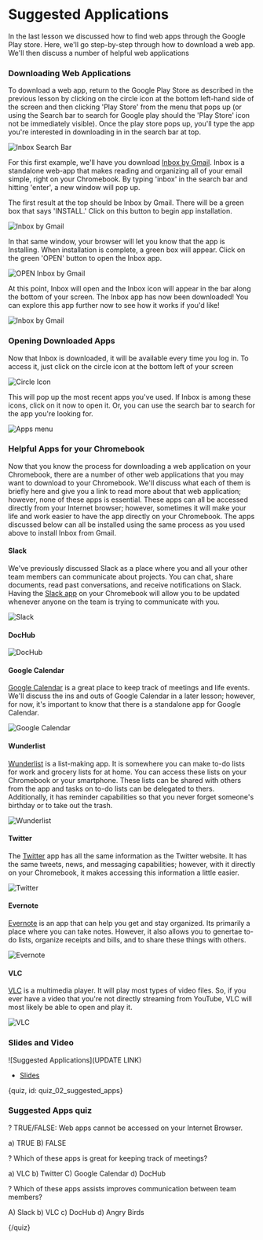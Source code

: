 # Suggested Applications

In the last lesson we discussed how to find web apps through the Google Play store. Here, we'll go step-by-step through how to download a web app. We'll then discuss a number of helpful web applications 

### Downloading Web Applications

To download a web app, return to the Google Play Store as described in the previous lesson by clicking on the circle icon at the bottom left-hand side of the screen and then clicking 'Play Store' from the menu that pops up (or using the Search bar to search for Google play should the 'Play Store' icon not be immediately visible). Once the play store pops up, you'll type the app you're interested in downloading in in the search bar at top.

![Inbox Search Bar](images/02_suggestedapps/02_gettingstarted_suggestedapps-3.png)

For this first example, we'll have you download [Inbox by Gmail](https://www.google.com/inbox/). Inbox is a standalone web-app that makes reading and organizing all of your email simple, right on your Chromebook. By typing 'inbox' in the search bar and hitting 'enter', a new window will pop up. 

The first result at the top should be Inbox by Gmail. There will be a green box that says 'INSTALL.' Click on this button to begin app installation.

![Inbox by Gmail](images/02_suggestedapps/02_gettingstarted_suggestedapps-4.png)

In that same window, your browser will let you know that the app is Installing. When installation is complete, a green box will appear. Click on the green 'OPEN' button to open the Inbox app.

![OPEN Inbox by Gmail](images/02_suggestedapps/02_gettingstarted_suggestedapps-6.png)

At this point, Inbox will open and the Inbox icon will appear in the bar along the bottom of your screen. The Inbox app has now been downloaded! You can explore this app further now to see how it works if you'd like!

![Inbox by Gmail](images/02_suggestedapps/02_gettingstarted_suggestedapps-7.png)


### Opening Downloaded Apps

Now that Inbox is downloaded, it will be available every time you log in. To access it, just click on the circle icon at the bottom left of your screen

![Circle Icon](images/02_suggestedapps/02_gettingstarted_suggestedapps-8.png)

This will pop up the most recent apps you've used. If Inbox is among these icons, click on it now to open it. Or, you can use the search bar to search for the app you're looking for.

![Apps menu](images/02_suggestedapps/02_gettingstarted_suggestedapps-9.png)

### Helpful Apps for your Chromebook

Now that you know the process for downloading a web application on your Chromebook, there are a number of other web applications that you may want to download to your Chromebook. We'll discuss what each of them is briefly here and give you a link to read more about that web application; however, none of these apps is essential. These apps can all be accessed directly from your Internet browser; however, sometimes it will make your life and work easier to have the app directly on your Chromebook. The apps discussed below can all be installed using the same process as you used above to install Inbox from Gmail.

#### Slack
We've previously discussed Slack as a place where you and all your other team members can communicate about projects. You can chat, share documents, read past conversations, and receive notifications on Slack. Having the [Slack app](https://play.google.com/store/apps/details?id=com.Slack) on your Chromebook will allow you to be updated whenever anyone on the team is trying to communicate with you. 

![Slack](images/02_suggestedapps/02_gettingstarted_suggestedapps-11.png)


#### DocHub

![DocHub](images/02_suggestedapps/02_gettingstarted_suggestedapps-12.png)

#### Google Calendar

[Google Calendar](https://play.google.com/store/apps/details?id=com.google.android.calendar) is a great place to keep track of meetings and life events. We'll discuss the ins and outs of Google Calendar in a later lesson; however, for now, it's important to know that there is a standalone app for Google Calendar.

![Google Calendar](images/02_suggestedapps/02_gettingstarted_suggestedapps-13.png)

#### Wunderlist

[Wunderlist](https://play.google.com/store/apps/details?id=com.wunderkinder.wunderlistandroid) is a list-making app. It is somewhere you can make to-do lists for work and grocery lists for at home. You can access these lists on your Chromebook or your smartphone. These lists can be shared with others from the app and tasks on to-do lists can be delegated to thers. Additionally, it has reminder capabilities so that you never forget someone's birthday or to take out the trash.

![Wunderlist](images/02_suggestedapps/02_gettingstarted_suggestedapps-14.png)

#### Twitter
The [Twitter](https://play.google.com/store/apps/details?id=com.twitter.android) app has all the same information as the Twitter website. It has the same tweets, news, and messaging capabilities; however, with it directly on your Chromebook, it makes accessing this information a little easier. 

![Twitter](images/02_suggestedapps/02_gettingstarted_suggestedapps-15.png)

#### Evernote
[Evernote](https://play.google.com/store/apps/details?id=com.evernote) is an app that can help you get and stay organized. Its primarily a place where you can take notes. However, it also allows you to genertae to-do lists, organize receipts and bills, and to share these things with others. 

![Evernote](images/02_suggestedapps/02_gettingstarted_suggestedapps-16.png)

#### VLC
[VLC](https://play.google.com/store/apps/details?id=org.videolan.vlc) is a multimedia player. It will play most types of video files. So, if you ever have a video that you're not directly streaming from YouTube, VLC will most likely be able to open and play it.

![VLC](images/02_suggestedapps/02_gettingstarted_suggestedapps-17.png)


### Slides and Video

![Suggested Applications](UPDATE LINK)

* [Slides](https://docs.google.com/presentation/d/1oEKP1NX1_cjxQj4SQNDknVwDDV8bG3JRkvFxOiLUg3A/edit?usp=sharing)


{quiz, id: quiz_02_suggested_apps}

### Suggested Apps quiz

? TRUE/FALSE: Web apps cannot be accessed on your Internet Browser.

a) TRUE
B) FALSE

? Which of these apps is great for keeping track of meetings?

a) VLC
b) Twitter
C) Google Calendar
d) DocHub

? Which of these apps assists improves communication between team members?

A) Slack
b) VLC
c) DocHub
d) Angry Birds

{/quiz}

